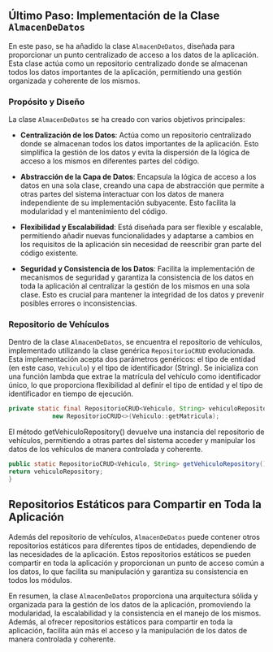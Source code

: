 ## Último Paso: Implementación de la Clase `AlmacenDeDatos`

En este paso, se ha añadido la clase `AlmacenDeDatos`, diseñada para proporcionar un punto centralizado de acceso a los datos de la aplicación. Esta clase actúa como un repositorio centralizado donde se almacenan todos los datos importantes de la aplicación, permitiendo una gestión organizada y coherente de los mismos.

### Propósito y Diseño

La clase `AlmacenDeDatos` se ha creado con varios objetivos principales:

- **Centralización de los Datos**: Actúa como un repositorio centralizado donde se almacenan todos los datos importantes de la aplicación. Esto simplifica la gestión de los datos y evita la dispersión de la lógica de acceso a los mismos en diferentes partes del código.

- **Abstracción de la Capa de Datos**: Encapsula la lógica de acceso a los datos en una sola clase, creando una capa de abstracción que permite a otras partes del sistema interactuar con los datos de manera independiente de su implementación subyacente. Esto facilita la modularidad y el mantenimiento del código.

- **Flexibilidad y Escalabilidad**: Está diseñada para ser flexible y escalable, permitiendo añadir nuevas funcionalidades y adaptarse a cambios en los requisitos de la aplicación sin necesidad de reescribir gran parte del código existente.

- **Seguridad y Consistencia de los Datos**: Facilita la implementación de mecanismos de seguridad y garantiza la consistencia de los datos en toda la aplicación al centralizar la gestión de los mismos en una sola clase. Esto es crucial para mantener la integridad de los datos y prevenir posibles errores o inconsistencias.

### Repositorio de Vehículos

Dentro de la clase `AlmacenDeDatos`, se encuentra el repositorio de vehículos, implementado utilizando la clase genérica `RepositorioCRUD` evolucionada. Esta implementación acepta dos parámetros genéricos: el tipo de entidad (en este caso, `Vehiculo`) y el tipo de identificador (String). Se inicializa con una función lambda que extrae la matrícula del vehículo como identificador único, lo que proporciona flexibilidad al definir el tipo de entidad y el tipo de identificador en tiempo de ejecución.

```java
private static final RepositorioCRUD<Vehiculo, String> vehiculoRepository =
            new RepositorioCRUD<>(Vehiculo::getMatricula);
```

El método getVehiculoRepository() devuelve una instancia del repositorio de vehículos, permitiendo a otras partes del sistema acceder y manipular los datos de los vehículos de manera controlada y coherente.

```java
public static RepositorioCRUD<Vehiculo, String> getVehiculoRepository() {
return vehiculoRepository;
}
```

## Repositorios Estáticos para Compartir en Toda la Aplicación

Además del repositorio de vehículos, `AlmacenDeDatos` puede contener otros repositorios estáticos para diferentes tipos de entidades, dependiendo de las necesidades de la aplicación. Estos repositorios estáticos se pueden compartir en toda la aplicación y proporcionan un punto de acceso común a los datos, lo que facilita su manipulación y garantiza su consistencia en todos los módulos.

En resumen, la clase `AlmacenDeDatos` proporciona una arquitectura sólida y organizada para la gestión de los datos de la aplicación, promoviendo la modularidad, la escalabilidad y la consistencia en el manejo de los mismos. Además, al ofrecer repositorios estáticos para compartir en toda la aplicación, facilita aún más el acceso y la manipulación de los datos de manera controlada y coherente.


